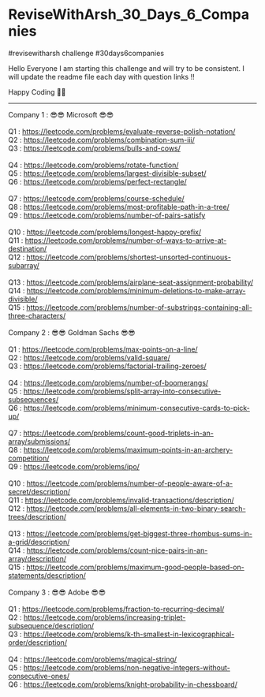 # ReviseWithArsh_30_Days_6_Companies
#revisewitharsh challenge #30days6companies

Hello Everyone I am starting this challenge and will try to be consistent.
I will update the readme file each day with question links !! 

Happy Coding 🤗😎

-----------------------------------------------------------------------------------------------------------------------------------------------------------

Company 1 : 😎😎 Microsoft 😎😎 <br>
<br>
Q1 : https://leetcode.com/problems/evaluate-reverse-polish-notation/ <br>
Q2 : https://leetcode.com/problems/combination-sum-iii/<br>
Q3 : https://leetcode.com/problems/bulls-and-cows/<br>
<br>
Q4 : https://leetcode.com/problems/rotate-function/<br>
Q5 : https://leetcode.com/problems/largest-divisible-subset/ <br>
Q6 : https://leetcode.com/problems/perfect-rectangle/ <br>
<br>
Q7 : https://leetcode.com/problems/course-schedule/ <br>
Q8 : https://leetcode.com/problems/most-profitable-path-in-a-tree/ <br>
Q9 : https://leetcode.com/problems/number-of-pairs-satisfy  <br>
<br>
Q10 : https://leetcode.com/problems/longest-happy-prefix/ <br>
Q11 : https://leetcode.com/problems/number-of-ways-to-arrive-at-destination/ <br>
Q12 : https://leetcode.com/problems/shortest-unsorted-continuous-subarray/ <br>
<br>
Q13 : https://leetcode.com/problems/airplane-seat-assignment-probability/ <br>
Q14 : https://leetcode.com/problems/minimum-deletions-to-make-array-divisible/ <br>
Q15 : https://leetcode.com/problems/number-of-substrings-containing-all-three-characters/ <br>
<br>
Company 2 : 😎😎 Goldman Sachs 😎😎 <br>
<br>
Q1 : https://leetcode.com/problems/max-points-on-a-line/ <br>
Q2 : https://leetcode.com/problems/valid-square/ <br>
Q3 : https://leetcode.com/problems/factorial-trailing-zeroes/ <br>
<br>
Q4 : https://leetcode.com/problems/number-of-boomerangs/ <br>
Q5 : https://leetcode.com/problems/split-array-into-consecutive-subsequences/ <br>
Q6 : https://leetcode.com/problems/minimum-consecutive-cards-to-pick-up/ <br>
<br>
Q7 : https://leetcode.com/problems/count-good-triplets-in-an-array/submissions/ <br>
Q8 : https://leetcode.com/problems/maximum-points-in-an-archery-competition/ <br>
Q9 : https://leetcode.com/problems/ipo/ <br>
<br>
Q10 : https://leetcode.com/problems/number-of-people-aware-of-a-secret/description/ <br>
Q11 : https://leetcode.com/problems/invalid-transactions/description/ <br>
Q12 : https://leetcode.com/problems/all-elements-in-two-binary-search-trees/description/ <br>
<br>
Q13 : https://leetcode.com/problems/get-biggest-three-rhombus-sums-in-a-grid/description/ <br>
Q14 : https://leetcode.com/problems/count-nice-pairs-in-an-array/description/ <br>
Q15 : https://leetcode.com/problems/maximum-good-people-based-on-statements/description/ <br>
<br>
Company 3 : 😎😎 Adobe 😎😎 <br>
<br>
Q1 : https://leetcode.com/problems/fraction-to-recurring-decimal/ <br>
Q2 : https://leetcode.com/problems/increasing-triplet-subsequence/description/ <br>
Q3 : https://leetcode.com/problems/k-th-smallest-in-lexicographical-order/description/ <br>
<br>
Q4 : https://leetcode.com/problems/magical-string/ <br>
Q5 : https://leetcode.com/problems/non-negative-integers-without-consecutive-ones/ <br>
Q6 : https://leetcode.com/problems/knight-probability-in-chessboard/ <br>
<br>

